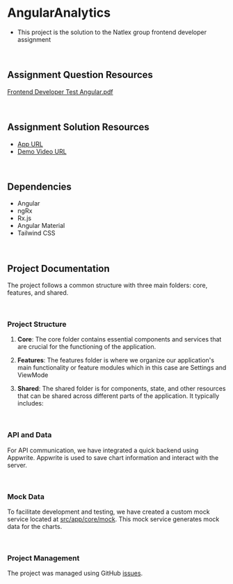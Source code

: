 # AngularAnalytics
- This project is the solution to the Natlex group frontend developer assignment

&nbsp;
## Assignment Question Resources
[Frontend Developer Test Angular.pdf](https://github.com/bolub/angular-analytics/files/12830486/Frontend.Developer.Test.Angular.pdf)

&nbsp;
## Assignment Solution Resources
- [App URL](https://bolu-natlex-group-assignment-solution.vercel.app/view-mode)
- [Demo Video URL](https://www.loom.com/share/444cf0158367407d94f74aac4328cef6?sid=6c2ea1a1-a691-43ad-a9ca-733869983bc0)

&nbsp;
## Dependencies
- Angular
- ngRx
- Rx.js
- Angular Material
- Tailwind CSS

&nbsp;
## Project Documentation
The project follows a common structure with three main folders: core, features, and shared.

&nbsp;
### Project Structure
1. **Core**: 
The core folder contains essential components and services that are crucial for the functioning of the application.

2. **Features**:
The features folder is where we organize our application's main functionality or feature modules which in this case are Settings and ViewMode

3. **Shared**:
The shared folder is for components, state, and other resources that can be shared across different parts of the application. It typically includes:

&nbsp;
### API and Data
For API communication, we have integrated a quick backend using Appwrite. Appwrite is used to save chart information and interact with the server.

&nbsp;
### Mock Data
To facilitate development and testing, we have created a custom mock service located at [src/app/core/mock](https://github.com/bolub/angular-analytics/tree/main/src/app/core/services/mock). This mock service generates mock data for the charts.

&nbsp;
### Project Management
The project was managed using GitHub [issues](https://github.com/bolub/angular-analytics/issues).
